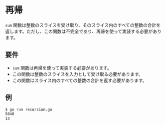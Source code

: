 # 再帰

`sum` 関数は整数のスライスを受け取り、そのスライス内のすべての整数の合計を返します。ただし、この関数は不完全であり、再帰を使って実装する必要があります。

## 要件

- `sum` 関数は再帰を使って実装する必要があります。
- この関数は整数のスライスを入力として受け取る必要があります。
- この関数はスライス内のすべての整数の合計を返す必要があります。

## 例

```sh
$ go run recursion.go
5040
13
```
